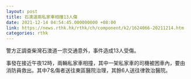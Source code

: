 ```yaml
---
layout: post
title: 石澳道兩私家車相撞13人傷
date: 2021-12-14 04:54:45.000000000 +08:00
link: https://news.rthk.hk/rthk/ch/component/k2/1624066-20211214.htm
categories: rthk
---
```


警方正調查柴灣石澳道一宗交通意外，事件造成13人受傷。

事發在接近午夜12時，兩輛私家車相撞，其中一架私家車的司機被困車內，要由消防員救出。其中7名傷者送往東區醫院治理，其餘6人送往律敦治醫院。
